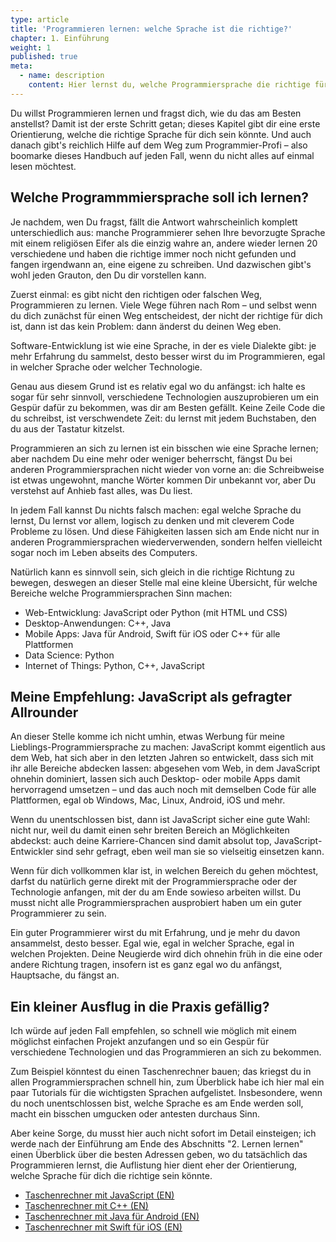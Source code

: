 ```yaml
---
type: article
title: 'Programmieren lernen: welche Sprache ist die richtige?'
chapter: 1. Einführung
weight: 1
published: true
meta:
  - name: description
    content: Hier lernst du, welche Programmiersprache die richtige für dich ist und wie du deine ersten Schritte in der Programmierung machst.
---
```


Du willst Programmieren lernen und fragst dich, wie du das am Besten anstellst? Damit ist der erste Schritt getan; dieses Kapitel gibt dir eine erste Orientierung, welche die richtige Sprache für dich sein könnte. Und auch danach gibt's reichlich Hilfe auf dem Weg zum Programmier-Profi – also boomarke dieses Handbuch auf jeden Fall, wenn du nicht alles auf einmal lesen möchtest.

## Welche Programmmiersprache soll ich lernen?

Je nachdem, wen Du fragst, fällt die Antwort wahrscheinlich komplett unterschiedlich aus: manche Programmierer sehen Ihre bevorzugte Sprache mit einem religiösen Eifer als die einzig wahre an, andere wieder lernen 20 verschiedene und haben die richtige immer noch nicht gefunden und fangen irgendwann an, eine eigene zu schreiben. Und dazwischen gibt's wohl jeden Grauton, den Du dir vorstellen kann.

Zuerst einmal: es gibt nicht den richtigen oder falschen Weg, Programmieren zu lernen. Viele Wege führen nach Rom – und selbst wenn du dich zunächst für einen Weg entscheidest, der nicht der richtige für dich ist, dann ist das kein Problem: dann änderst du deinen Weg eben.

Software-Entwicklung ist wie eine Sprache, in der es viele Dialekte gibt: je mehr Erfahrung du sammelst, desto besser wirst du im Programmieren, egal in welcher Sprache oder welcher Technologie.

Genau aus diesem Grund ist es relativ egal wo du anfängst: ich halte es sogar für sehr sinnvoll, verschiedene Technologien auszuprobieren um ein Gespür dafür zu bekommen, was dir am Besten gefällt. Keine Zeile Code die du schreibst, ist verschwendete Zeit: du lernst mit jedem Buchstaben, den du aus der Tastatur kitzelst.

Programmieren an sich zu lernen ist ein bisschen wie eine Sprache lernen; aber nachdem Du eine mehr oder weniger beherrscht, fängst Du bei anderen Programmiersprachen nicht wieder von vorne an: die Schreibweise ist etwas ungewohnt, manche Wörter kommen Dir unbekannt vor, aber Du verstehst auf Anhieb fast alles, was Du liest.

In jedem Fall kannst Du nichts falsch machen: egal welche Sprache du lernst, Du lernst vor allem, logisch zu denken und mit cleverem Code Probleme zu lösen. Und diese Fähigkeiten lassen sich am Ende nicht nur in anderen Programmiersprachen wiederverwenden, sondern helfen vielleicht sogar noch im Leben abseits des Computers.

Natürlich kann es sinnvoll sein, sich gleich in die richtige Richtung zu bewegen, deswegen an dieser Stelle mal eine kleine Übersicht, für welche Bereiche welche Programmiersprachen Sinn machen:

- Web-Entwicklung: JavaScript oder Python (mit HTML und CSS)
- Desktop-Anwendungen: C++, Java
- Mobile Apps: Java für Android, Swift für iOS oder C++ für alle Plattformen
- Data Science: Python
- Internet of Things: Python, C++, JavaScript

## Meine Empfehlung: JavaScript als gefragter Allrounder

An dieser Stelle komme ich nicht umhin, etwas Werbung für meine Lieblings-Programmiersprache zu machen: JavaScript kommt eigentlich aus dem Web, hat sich aber in den letzten Jahren so entwickelt, dass sich mit ihr alle Bereiche abdecken lassen: abgesehen vom Web, in dem JavaScript ohnehin dominiert, lassen sich auch Desktop- oder mobile Apps damit hervorragend umsetzen – und das auch noch mit demselben Code für alle Plattformen, egal ob Windows, Mac, Linux, Android, iOS und mehr.

Wenn du unentschlossen bist, dann ist JavaScript sicher eine gute Wahl: nicht nur, weil du damit einen sehr breiten Bereich an Möglichkeiten abdeckst: auch deine Karriere-Chancen sind damit absolut top, JavaScript-Entwickler sind sehr gefragt, eben weil man sie so vielseitig einsetzen kann.

Wenn für dich vollkommen klar ist, in welchen Bereich du gehen möchtest, darfst du natürlich gerne direkt mit der Programmiersprache oder der Technologie anfangen, mit der du am Ende sowieso arbeiten willst. Du musst nicht alle Programmiersprachen ausprobiert haben um ein guter Programmierer zu sein.

Ein guter Programmierer wirst du mit Erfahrung, und je mehr du davon ansammelst, desto besser. Egal wie, egal in welcher Sprache, egal in welchen Projekten. Deine Neugierde wird dich ohnehin früh in die eine oder andere Richtung tragen, insofern ist es ganz egal wo du anfängst, Hauptsache, du fängst an.

## Ein kleiner Ausflug in die Praxis gefällig?

Ich würde auf jeden Fall empfehlen, so schnell wie möglich mit einem möglichst einfachen Projekt anzufangen und so ein Gespür für verschiedene Technologien und das Programmieren an sich zu bekommen.

Zum Beispiel könntest du einen Taschenrechner bauen; das kriegst du in allen Programmiersprachen schnell hin, zum Überblick habe ich hier mal ein paar Tutorials für die wichtigsten Sprachen aufgelistet. Insbesondere, wenn du noch unentschlossen bist, welche Sprache es am Ende werden soll, macht ein bisschen umgucken oder antesten durchaus Sinn.

Aber keine Sorge, du musst hier auch nicht sofort im Detail einsteigen; ich werde nach der Einführung am Ende des Abschnitts "2. Lernen lernen" einen Überblick über die besten Adressen geben, wo du tatsächlich das Programmieren lernst, die Auflistung hier dient eher der Orientierung, welche Sprache für dich die richtige sein könnte.

- <a href="https://medium.freecodecamp.org/how-to-build-an-html-calculator-app-from-scratch-using-javascript-4454b8714b98" target="_blank">Taschenrechner mit JavaScript (EN)</a>
- <a href="https://tutorials.visualstudio.com/cpp-calculator/intro" target="_blank">Taschenrechner mit C++ (EN)</a>
- <a href="https://crunchify.com/how-to-create-simple-calculator-android-app-using-android-studio/" target="_blank">Taschenrechner mit Java für Android (EN)</a>
- <a href="https://www.instructables.com/id/How-to-Make-a-Calculator-in-Xcode-Using-Swift/" target="_blank">Taschenrechner mit Swift für iOS (EN)</a>

<img src="https://vg09.met.vgwort.de/na/0c1742410b914921a08d2abb5b953d31" width="1" height="1" alt="">
